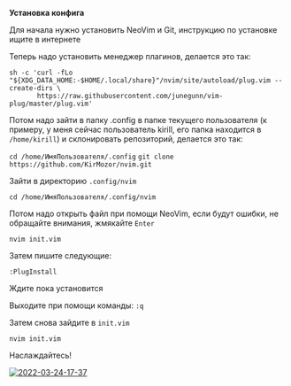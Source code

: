 **Установка конфига**

Для начала нужно установить NeoVim и Git, инструкцию по установке ищите в интернете

Теперь надо установить менеджер плагинов, делается это так:

```
sh -c 'curl -fLo "${XDG_DATA_HOME:-$HOME/.local/share}"/nvim/site/autoload/plug.vim --create-dirs \
       https://raw.githubusercontent.com/junegunn/vim-plug/master/plug.vim'
```


Потом надо зайти в папку .config в папке текущего пользователя (к примеру, у меня сейчас пользователь kirill, его папка находится в `/home/kirill`) и склонировать репозиторий, делается это так:

`cd /home/ИмяПользователя/.config`
`git clone https://github.com/KirMozor/nvim.git`

Зайти в директорию `.config/nvim`

`cd /home/ИмяПользователя/.config/nvim`

Потом надо открыть файл при помощи NeoVim, если будут ошибки, не обращайте внимания, жмякайте `Enter`

`nvim init.vim`

Затем пишите следующие:

`:PlugInstall`

Ждите пока установится

Выходите при помощи команды:
`:q`

Затем снова зайдите в `init.vim`

`nvim init.vim`

Наслаждайтесь!

<a href="https://ibb.co/T1XXwsg"><img src="https://i.ibb.co/JqLLc9s/2022-03-24-17-37.png" alt="2022-03-24-17-37" border="0"></a>
